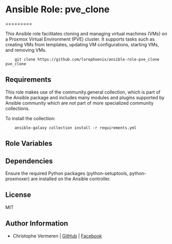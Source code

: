 # Ansible Role: pve_clone
=========

This Ansible role facilitates cloning and managing virtual machines (VMs) on a Proxmox Virtual Environment (PVE) cluster. It supports tasks such as creating VMs from templates, updating VM configurations, starting VMs, and removing VMs.

```
    git clone https://github.com/lorephoenix/ansible-role-pve_clone pve_clone
```

Requirements
------------

This role makes use of the community.general collection, which is part of the Ansible package and includes many modules and plugins supported by Ansible community which are not part of more specialized community collections.

To install the collection:
```
    ansible-galaxy collection install -r requirements.yml
```

Role Variables
--------------


Dependencies
------------

Ensure the required Python packages (python-setuptools, python-proxmoxer) are installed on the Ansible controller.

License
-------

MIT

Author Information
------------------

- Christophe Vermeren | [GitHub](https://github.com/lorephoenix) | [Facebook](https://www.facebook.com/cvermeren)
